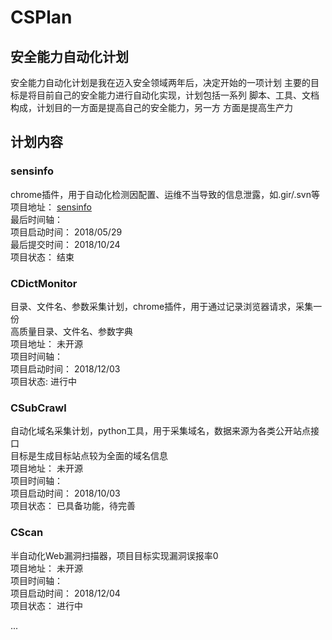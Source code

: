 # CSPlan

## 安全能力自动化计划
安全能力自动化计划是我在迈入安全领域两年后，决定开始的一项计划
主要的目标是将目前自己的安全能力进行自动化实现，计划包括一系列
脚本、工具、文档构成，计划目的一方面是提高自己的安全能力，另一方
方面是提高生产力


## 计划内容

### sensinfo
chrome插件，用于自动化检测因配置、运维不当导致的信息泄露，如.gir/.svn等  
项目地址： [sensinfo](https://github.com/donot-wong/sensinfo)  
最后时间轴：   
	项目启动时间： 2018/05/29  
	最后提交时间： 2018/10/24  
	项目状态： 结束  


### CDictMonitor
目录、文件名、参数采集计划，chrome插件，用于通过记录浏览器请求，采集一份   
高质量目录、文件名、参数字典  
项目地址： 未开源  
项目时间轴：  
	项目启动时间： 2018/12/03  
	项目状态:  进行中  


### CSubCrawl
自动化域名采集计划，python工具，用于采集域名，数据来源为各类公开站点接口  
目标是生成目标站点较为全面的域名信息  
项目地址： 未开源  
项目时间轴：  
	项目启动时间： 2018/10/03  
	项目状态： 已具备功能，待完善  


### CScan
半自动化Web漏洞扫描器，项目目标实现漏洞误报率0  
项目地址： 未开源  
项目时间轴：  
	项目启动时间： 2018/12/04  
	项目状态： 进行中  
 
... 